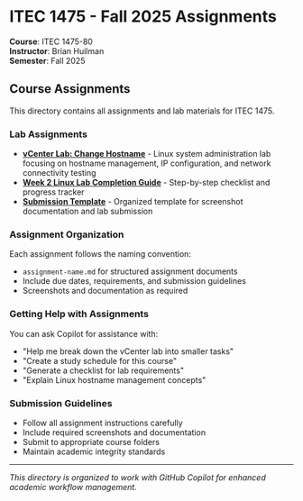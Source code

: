 # ITEC 1475 - Fall 2025 Assignments

**Course**: ITEC 1475-80  
**Instructor**: Brian Huilman  
**Semester**: Fall 2025  

## Course Assignments

This directory contains all assignments and lab materials for ITEC 1475.

### Lab Assignments

- **[vCenter Lab: Change Hostname](vcenter-lab-hostname.md)** - Linux system administration lab focusing on hostname management, IP configuration, and network connectivity testing
- **[Week 2 Linux Lab Completion Guide](week2-linux-completion-guide.md)** - Step-by-step checklist and progress tracker
- **[Submission Template](submission-template.md)** - Organized template for screenshot documentation and lab submission

### Assignment Organization

Each assignment follows the naming convention:
- `assignment-name.md` for structured assignment documents
- Include due dates, requirements, and submission guidelines
- Screenshots and documentation as required

### Getting Help with Assignments

You can ask Copilot for assistance with:
- "Help me break down the vCenter lab into smaller tasks"
- "Create a study schedule for this course"
- "Generate a checklist for lab requirements"
- "Explain Linux hostname management concepts"

### Submission Guidelines

- Follow all assignment instructions carefully
- Include required screenshots and documentation
- Submit to appropriate course folders
- Maintain academic integrity standards

---

*This directory is organized to work with GitHub Copilot for enhanced academic workflow management.*